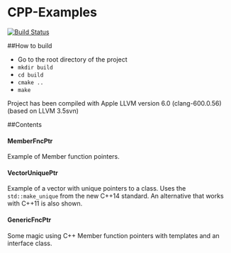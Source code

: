# CPP-Examples
[![Build Status](https://travis-ci.org/maartentamboer/CPP-Examples.svg?branch=master)](https://travis-ci.org/maartentamboer/CPP-Examples)

##How to build
- Go to the root directory of the project
- `mkdir build`
- `cd build`
- `cmake ..`
- `make`

Project has been compiled with Apple LLVM version 6.0 (clang-600.0.56) (based on LLVM 3.5svn)

##Contents
#### MemberFncPtr
Example of Member function pointers.  

#### VectorUniquePtr
Example of a vector with unique pointers to a class. Uses the `std::make_unique` from the new C++14 standard. An alternative that works with C++11 is also shown.

#### GenericFncPtr
Some magic using C++ Member function pointers with templates and an interface class.
